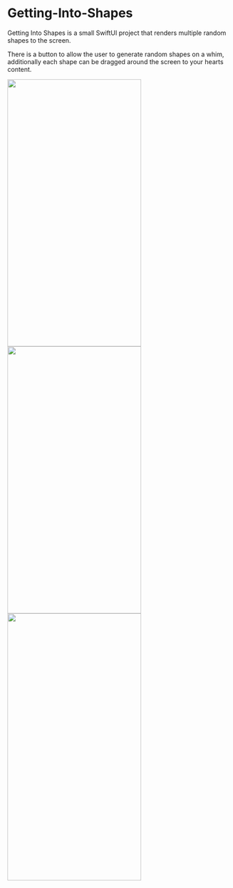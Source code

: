 # Getting-Into-Shapes

Getting Into Shapes is a small SwiftUI project that renders multiple random shapes to the screen.

There is a button to allow the user to generate random shapes on a whim, additionally each shape can be dragged around the screen to your hearts content.


<img src="https://user-images.githubusercontent.com/35436813/153573235-48b99280-c70e-4181-8b9c-c6957e605170.png" width="300" height="600"> <img src="https://user-images.githubusercontent.com/35436813/153553940-42b23a3c-e76c-43a2-aa2c-d564dae6881f.png" width="300" height="600"> <img src="https://user-images.githubusercontent.com/35436813/153575593-c8848203-2696-411e-9c20-f5de62585108.png" width="300" height="600">
